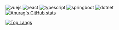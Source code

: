 ![vuejs](https://img.shields.io/badge/Vue.js-4FC08D.svg?style=for-the-badge&logo=vuedotjs&logoColor=white)
![react](https://img.shields.io/badge/React-61DAFB.svg?style=for-the-badge&logo=React&logoColor=black)
![typescript](https://img.shields.io/badge/TypeScript-3178C6.svg?style=for-the-badge&logo=TypeScript&logoColor=white)
![springboot](https://img.shields.io/badge/Spring%20Boot-6DB33F.svg?style=for-the-badge&logo=Spring-Boot&logoColor=white)
![dotnet](https://img.shields.io/badge/.NET-512BD4.svg?style=for-the-badge&logo=dotnet&logoColor=white)
[![Anurag's GitHub stats](https://github-readme-stats.vercel.app/api?username=YasinElBannasriPXL&show_icons=true&theme=radical)](https://github.com/anuraghazra/github-readme-stats)

[![Top Langs](https://github-readme-stats.vercel.app/api/top-langs/?username=YasinElBannasriPXL&layout=compact&show_icons=true&theme=radical)](https://github.com/anuraghazra/github-readme-stats)
<!---
YasinElBannasriPXL/YasinElBannasriPXL is ✨ special ✨ 
